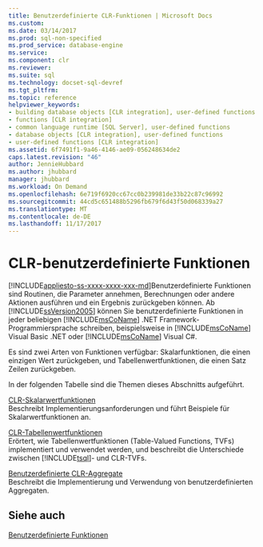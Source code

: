 ```yaml
---
title: Benutzerdefinierte CLR-Funktionen | Microsoft Docs
ms.custom: 
ms.date: 03/14/2017
ms.prod: sql-non-specified
ms.prod_service: database-engine
ms.service: 
ms.component: clr
ms.reviewer: 
ms.suite: sql
ms.technology: docset-sql-devref
ms.tgt_pltfrm: 
ms.topic: reference
helpviewer_keywords:
- building database objects [CLR integration], user-defined functions
- functions [CLR integration]
- common language runtime [SQL Server], user-defined functions
- database objects [CLR integration], user-defined functions
- user-defined functions [CLR integration]
ms.assetid: 6f7491f1-9a46-4146-ae09-056248634de2
caps.latest.revision: "46"
author: JennieHubbard
ms.author: jhubbard
manager: jhubbard
ms.workload: On Demand
ms.openlocfilehash: 6e719f6920cc67cc0b239981de33b22c87c96992
ms.sourcegitcommit: 44cd5c651488b5296fb679f6d43f50d068339a27
ms.translationtype: MT
ms.contentlocale: de-DE
ms.lasthandoff: 11/17/2017
---
```

# <a name="clr-user-defined-functions"></a>CLR-benutzerdefinierte Funktionen
[!INCLUDE[appliesto-ss-xxxx-xxxx-xxx-md](../../includes/appliesto-ss-xxxx-xxxx-xxx-md.md)]Benutzerdefinierte Funktionen sind Routinen, die Parameter annehmen, Berechnungen oder andere Aktionen ausführen und ein Ergebnis zurückgeben können. Ab [!INCLUDE[ssVersion2005](../../includes/ssversion2005-md.md)] können Sie benutzerdefinierte Funktionen in jeder beliebigen [!INCLUDE[msCoName](../../includes/msconame-md.md)] .NET Framework-Programmiersprache schreiben, beispielsweise in [!INCLUDE[msCoName](../../includes/msconame-md.md)] Visual Basic .NET oder [!INCLUDE[msCoName](../../includes/msconame-md.md)] Visual C#.  
  
 Es sind zwei Arten von Funktionen verfügbar: Skalarfunktionen, die einen einzigen Wert zurückgeben, und Tabellenwertfunktionen, die einen Satz Zeilen zurückgeben.  
  
 In der folgenden Tabelle sind die Themen dieses Abschnitts aufgeführt.  
  
 [CLR-Skalarwertfunktionen](../../relational-databases/clr-integration-database-objects-user-defined-functions/clr-scalar-valued-functions.md)  
 Beschreibt Implementierungsanforderungen und führt Beispiele für Skalarwertfunktionen an.  
  
 [CLR-Tabellenwertfunktionen](../../relational-databases/clr-integration-database-objects-user-defined-functions/clr-table-valued-functions.md)  
 Erörtert, wie Tabellenwertfunktionen (Table-Valued Functions, TVFs) implementiert und verwendet werden, und beschreibt die Unterschiede zwischen [!INCLUDE[tsql](../../includes/tsql-md.md)]- und CLR-TVFs.  
  
 [Benutzerdefinierte CLR-Aggregate](../../relational-databases/clr-integration-database-objects-user-defined-functions/clr-user-defined-aggregates.md)  
 Beschreibt die Implementierung und Verwendung von benutzerdefinierten Aggregaten.  
  
## <a name="see-also"></a>Siehe auch  
 [Benutzerdefinierte Funktionen](../../relational-databases/user-defined-functions/user-defined-functions.md)  
  
  
